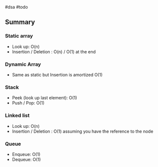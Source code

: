 #dsa #todo

## Summary

### Static array

- Look up: O(n)
- Insertion / Deletion : O(n) / O(1) at the end

### Dynamic Array

- Same as static but Insertion is amortized O(1)

### Stack

- Peek (look up last element): O(1)
- Push / Pop: O(1)

### Linked list

- Look up: O(n)
- Insertion / Deletion : O(1) assuming you have the reference to the node

### Queue

- Enqueue: O(1)
- Dequeue: O(1)
